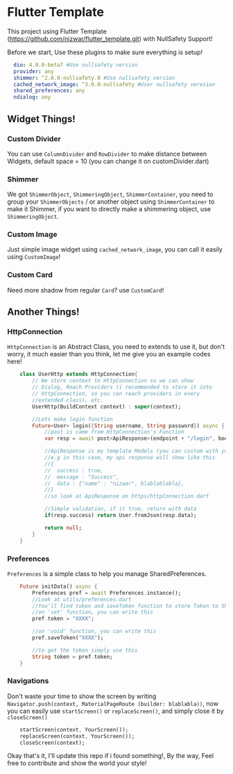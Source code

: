 # Flutter Template
This project using Flutter Template (https://github.com/nizwar/flutter_template.git) with NullSafety Support!

Before we start, Use these plugins to make sure everything is setup!
```yaml
  dio: 4.0.0-beta7 #Use nullsafety version
  provider: any
  shimmer: ^2.0.0-nullsafety.0 #Use nullsafety version
  cached_network_image: ^3.0.0-nullsafety #User nullsafety veresion
  shared_preferences: any
  ndialog: any
``` 
## Widget Things!
### Custom Divider
You can use `ColumnDivider` and `RowDivider` to make distance between Widgets, default space = 10 (you can change it on customDivider.dart)

### Shimmer
We got `ShimmerObject`, `ShimmeringObject`, `ShimmerContainer`, you need to group your `ShimmerObjects` / or another object using `ShimmerContainer` to make it Shimmer, if you want to directly make a shimmering object, use `ShimmeringObject`.

### Custom Image
Just simple image widget using `cached_network_image`, you can call it easily using `CustomImage`!

### Custom Card
Need more shadow from regular `Card`? use `CustomCard`!

## Another Things!
### HttpConnection
`HttpConnection` is an Abstract Class, you need to extends to use it, but don't worry, it much easier than you think, let me give you an example codes here!

```dart
    class UserHttp extends HttpConnection{
        // We store context to HttpConnection so we can show
        // Dialog, Reach Providers (i recommended to store it into 
        // HttpConnection, so you can reach providers in every 
        //extended class), etc.
        UserHttp(BuildContext context) : super(context);

        //Lets make login function
        Future<User> login({String username, String password}) async {
            //post is came from HttpConnection's Function
            var resp = await post<ApiResponse>(endpoint + "/login", body:{"username": username, "password": password});

            //ApiResponse is my template Models (you can custom with yours in https/httpConnection.dart).
            //e.g in this case, my api response will show like this
            //{
            //  success : true,
            //  message : "Success",
            //  data : {"name" : "nizwar", blablablabla},
            //}
            //so look at ApiResponse on https/httpConnection.dart

            //Simple validation, if it true, return with data
            if(resp.success) return User.fromJson(resp.data);            

            return null;
        }
    }
```

### Preferences
`Preferences` is a simple class to help you manage SharedPreferences.

```dart
    Future initData() async {
        Preferences pref = await Preferences.instance();
        //Look at utils/preferences.dart
        //You'll find token and saveToken function to store Token to SharedPreferences
        //on 'set' function, you can write this
        pref.token = "XXXX";

        //on 'void' function, you can write this
        pref.saveToken("XXXX");

        //to get the token simply use this
        String token = pref.token;
    }
```

### Navigations
Don't waste your time to show the screen by writing `Navigator.push(context, MaterialPageRoute (builder: blablabla))`, now you can easily use `startScreen()` or `replaceScreen()`, and simply close it by `closeScreen()`

```dart
    startScreen(context, YourScreen());
    replaceScreen(context, YourScreen());
    closeScreen(context);
```

Okay that's it, I'll update this repo if i found something!, 
By the way, Feel free to contribute and show the world your style!

